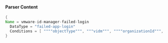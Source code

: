 #### Parser Content
```Java
{
Name = vmware-id-manager-failed-login
  DataType = "failed-app-login"
  Conditions = [ """"objectType""", """vidm""", """"organizationId""", """\"LOGIN_ERROR\""""]
}
```